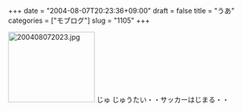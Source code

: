 +++
date = "2004-08-07T20:23:36+09:00"
draft = false
title = "うあ"
categories = ["モブログ"]
slug = "1105"
+++

<img src="http://ieiriblog.jugem.cc/?image=3998" class="pict" width="176" height="144" alt="200408072023.jpg" />
じゅ  じゅうたい・・サッカーはじまる・・
